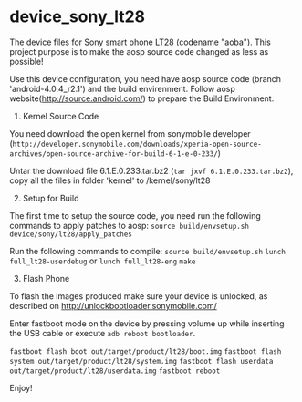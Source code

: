 device_sony_lt28
================

The device files for Sony smart phone LT28 (codename "aoba"). This project purpose is to make the aosp source code changed as less as possible!

Use this device configuration, you need have aosp source code (branch 'android-4.0.4_r2.1') and the build envirenment. Follow aosp website(http://source.android.com/) to prepare the Build Environment.

1. Kernel Source Code

You need download the open kernel from sonymobile developer (`http://developer.sonymobile.com/downloads/xperia-open-source-archives/open-source-archive-for-build-6-1-e-0-233/`)

Untar the download file 6.1.E.0.233.tar.bz2 (`tar jxvf 6.1.E.0.233.tar.bz2`), copy all the files in folder 'kernel' to <aosp root dir>/kernel/sony/lt28

2. Setup for Build

The first time to setup the source code, you need run the following commands to apply patches to aosp:
`source build/envsetup.sh`
`device/sony/lt28/apply_patches`

Run the following commands to compile:
`source build/envsetup.sh`
`lunch full_lt28-userdebug` or `lunch full_lt28-eng`
`make`

3. Flash Phone

To flash the images produced make sure your device is unlocked, as described on
http://unlockbootloader.sonymobile.com/

Enter fastboot mode on the device by pressing volume up while inserting the USB
cable or execute `adb reboot bootloader`.

`fastboot flash boot out/target/product/lt28/boot.img`
`fastboot flash system out/target/product/lt28/system.img`
`fastboot flash userdata out/target/product/lt28/userdata.img`
`fastboot reboot`

Enjoy!
